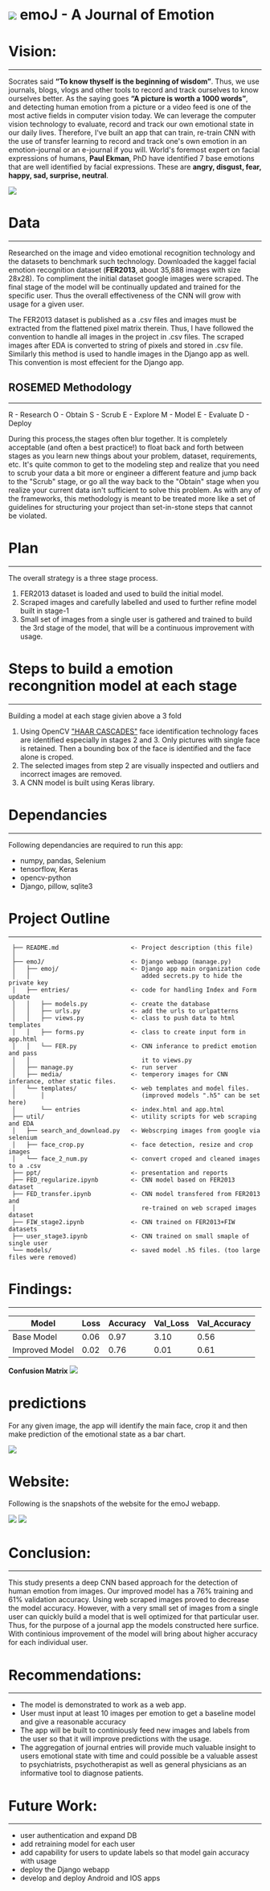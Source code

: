 # ![](./ppt/myLogo.png) emoJ - A Journal of Emotion


# Vision:
------------
Socrates said **“To know thyself is the beginning of wisdom”**. Thus, we use journals, blogs, vlogs and other tools to record and track ourselves to know ourselves better. As the saying goes **“A picture is worth a 1000 words”**, and detecting human emotion from a picture or a video feed is one of the most active fields in computer vision today.  We can leverage the computer vision technology to evaluate, record and track our own emotional state in our daily lives. Therefore, I've built an app that can train, re-train CNN with the use of transfer learning to record and track one's own emotion in an emotion-journal or an e-journal if you will. 
World's foremost expert on facial expressions of humans, **Paul Ekman**, PhD have identified 7 base emotions that are well identified by facial expressions. These are **angry, disgust, fear, happy, sad, surprise, neutral**. 

![](./ppt/chandler.png)  

# Data
------------
Researched on the image and video emotional recognition technology and the datasets to benchmark such technology. Downloaded the kaggel facial emotion recognition dataset (**FER2013**, about 35,888 images with size 28x28). To compliment the initial dataset google images were scraped. The final stage of the model will be continually updated and trained for the specific user. Thus the overall effectiveness of the CNN will grow with usage for a given user.

The FER2013 dataset is published as a .csv files and images must be extracted from the flattened pixel matrix therein. Thus, I have followed the convention to handle all images in the project in .csv files. The scraped images after EDA is converted to string of pixels and stored in .csv file. Similarly this method is used to handle images in the Django app as well. This convention is most effecient for the Django app. 


## ROSEMED Methodology 
------------
R - Research O - Obtain S - Scrub E - Explore M - Model E - Evaluate D - Deploy  

During this process,the stages often blur together. It is completely acceptable (and often a best practice!) to float back and forth between stages as you learn new things about your problem, dataset, requirements, etc. It's quite common to get to the modeling step and realize that you need to scrub your data a bit more or engineer a different feature and jump back to the "Scrub" stage, or go all the way back to the "Obtain" stage when you realize your current data isn't sufficient to solve this problem. As with any of the frameworks, this methodology is meant to be treated more like a set of guidelines for structuring your project than set-in-stone steps that cannot be violated.  


# Plan
------------
The overall strategy is a three stage process. 
1. FER2013 dataset is loaded and used to build the initial model. 
2. Scraped images and carefully labelled and used to further refine model built in stage-1
3. Small set of images from a single user is gathered and trained to build the 3rd stage of the model, that will be a continuous improvement with usage. 


# Steps to build a emotion recongnition model at each stage
------------
Building a model at each stage givien above a 3 fold
1. Using OpenCV ["HAAR CASCADES"](https://github.com/opencv/opencv/tree/master/data/haarcascades) face identification technology faces are identified especially in stages 2 and 3. Only pictures with single face is retained. Then a bounding box of the face is identified and the face alone is croped. 
2. The selected images from step 2 are visually inspected and outliers and incorrect images are removed. 
3. A CNN model is built using Keras library. 


# Dependancies
------------
Following dependancies are required to run this app:

- numpy, pandas, Selenium
- tensorflow, Keras
- opencv-python
- Django, pillow, sqlite3


# Project Outline
------------

     ├── README.md                    <- Project description (this file)
     │ 
     ├── emoJ/                        <- Django webapp (manage.py) 
     │   ├── emoj/                    <- Django app main organization code 
     │   │                               added secrets.py to hide the private key 
     │   ├── entries/                 <- code for handling Index and Form update 
     │   │   ├── models.py            <- create the database
     │   │   ├── urls.py              <- add the urls to urlpatterns
     │   │   ├── views.py	          <- class to push data to html templates
     │   │   ├── forms.py             <- class to create input form in app.html
     │   │   └── FER.py 			  <- CNN inferance to predict emotion and pass 
     │   │                               it to views.py
     │   ├── manage.py                <- run server           
     │   ├── media/                   <- temperory images for CNN inferance, other static files.    
     │   └── templates/               <- web templates and model files. 
     │       │                           (improved models ".h5" can be set here)
     │       └── entries              <- index.html and app.html                        
     ├── util/                        <- utility scripts for web scraping and EDA
     │   ├── search_and_download.py   <- Webscrping images from google via selenium
     │   ├── face_crop.py             <- face detection, resize and crop images 
     │   └── face_2_num.py            <- convert croped and cleaned images to a .csv                       
     ├── ppt/                         <- presentation and reports                        
     ├── FED_regularize.ipynb         <- CNN model based on FER2013 dataset                       
     ├── FED_transfer.ipynb           <- CNN model transfered from FER2013 and 
     │                                   re-trained on web scraped images dataset 
     ├── FIW_stage2.ipynb             <- CNN trained on FER2013+FIW datasets 
     ├── user_stage3.ipynb            <- CNN trained on small smaple of single user   
     └── models/                      <- saved model .h5 files. (too large files were removed)


# Findings:
------------

Model|Loss|Accuracy|Val_Loss|Val_Accuracy
-----|----|--------|--------|------------
Base Model|0.06|0.97|3.10|0.56
Improved Model|0.02|0.76|0.01|0.61


__Confusion Matrix__
![](./ppt/cm.png)

# predictions 
For any given image, the app will identify the main face, crop it and then make prediction of the emotional state as a bar chart. 

![](./ppt/happy.jpg) 

# Website:
Following is the snapshots of the website for the emoJ webapp. 

![](./ppt/website_index.PNG) 
![](./ppt/website_form.png) 


# Conclusion:  
------------
This study presents a deep CNN based approach for the detection of human emotion from images. Our improved model has a 76% training and 61% validation accuracy. Using web scraped images proved to decrease the model accuracy. However, with a very small set of images from a single user can quickly build a model that is well optimized for that particular user. Thus, for the purpose of a journal app the models constructed here surfice. With continious improvement of the model will bring about higher accuracy for each individual user. 

# Recommendations:  
------------
- The model is demonstrated to work as a web app. 
- User must input at least 10 images per emotion to get a baseline model and give a reasonable accuracy
- The app will be built to continiously feed new images and labels from the user so that it will improve predictions 
  with the usage.
- The aggregation of journal entries will provide much valuable insight to users emotional state with time and could possible be a valuable assest to psychiatrists, psychotherapist as well as general physicians as an informative tool to diagnose patients. 


# Future Work:
------------
- user authentication and expand DB 
- add retraining model for each user 
- add capability for users to update labels so that model gain accuracy with usage
- deploy the Django webapp 
- develop and deploy Android and IOS apps 

